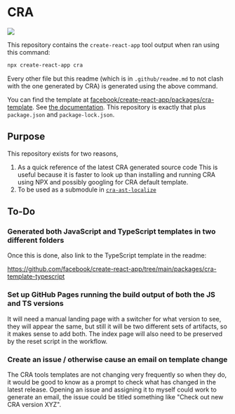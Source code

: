 # CRA

![](https://github.com/TomasHubelbauer/cra-sample/actions/workflows/cra.yml/badge.svg)

This repository contains the `create-react-app` tool output when ran using this
command:

```sh
npx create-react-app cra
```

Every other file but this readme (which is in `.github/readme.md` to not clash
with the one generated by CRA) is generated using the above command.

[facebook/create-react-app/packages/cra-template]: https://github.com/facebook/create-react-app/tree/main/packages/cra-template/template

You can find the template at [facebook/create-react-app/packages/cra-template].
See [the documentation](https://create-react-app.dev/docs/custom-templates).
This repository is exactly that plus `package.json` and `package-lock.json`.

## Purpose

This repository exists for two reasons,

[`cra-ast-localize`]: https://github.com/tomashubelbauer/cra-ast-localize

1. As a quick reference of the latest CRA generated source code
   This is useful because it is faster to look up than installing and running
   CRA using NPX and possibly googling for CRA default template.
2. To be used as a submodule in [`cra-ast-localize`]

## To-Do

### Generated both JavaScript and TypeScript templates in two different folders

Once this is done, also link to the TypeScript template in the readme:

https://github.com/facebook/create-react-app/tree/main/packages/cra-template-typescript

### Set up GitHub Pages running the build output of both the JS and TS versions

It will need a manual landing page with a switcher for what version to see, they
will appear the same, but still it will be two different sets of artifacts, so
it makes sense to add both. The index page will also need to be preserved by the
reset script in the workflow.

### Create an issue / otherwise cause an email on template change

The CRA tools templates are not changing very frequently so when they do, it
would be good to know as a prompt to check what has changed in the latest
release. Opening an issue and assigning it to myself could work to generate an
email, the issue could be titled something like "Check out new CRA version XYZ".
